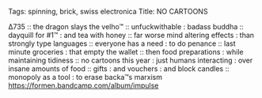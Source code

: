 Tags: spinning, brick, swiss electronica
Title: NO CARTOONS
  
∆735 :: the dragon slays the velho™ :: unfuckwithable : badass buddha :: dayquill for #1™ : and tea with honey :: far worse mind altering effects :  than strongly type languages :: everyone has a need : to do penance :: last minute groceries : that empty the wallet :: then food preparations : while maintaining tidiness :: no cartoons this year : just humans interacting : over insane amounts of food :: gifts : and vouchers : and block candles :: monopoly as a tool : to erase backa™s marxism  
<https://formen.bandcamp.com/album/impulse>